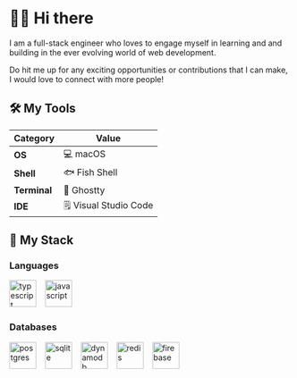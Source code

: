<!-- markdownlint-disable MD033 -->
<!-- markdownlint-disable MD045 -->
<!--
**jasperteo/jasperteo** is a ✨ _special_ ✨ repository because its `README.md` (this file) appears on your GitHub profile.

Here are some ideas to get you started:

- 🔭 I’m currently working on ...
- 🌱 I’m currently learning ...
- 👯 I’m looking to collaborate on ...
- 🤔 I’m looking for help with ...
- 💬 Ask me about ...
- 📫 How to reach me: ...
- 😄 Pronouns: ...
- ⚡ Fun fact: ...
-->

# 🧑‍💻 Hi there

I am a full-stack engineer who loves to engage myself in learning and and building in the ever evolving world of web development.

Do hit me up for any exciting opportunities or contributions that I can make, I would love to connect with more people!

## 🛠️ My Tools

| Category     | Value                 |
| ------------ | --------------------- |
| **OS**       | 💻 macOS              |
| **Shell**    | 🐟 Fish Shell         |
| **Terminal** | 👻 Ghostty            |
| **IDE**      | 🗒️ Visual Studio Code |

## 🔩 My Stack

### Languages

<div>
  <img src="https://cdn.svgporn.com/logos/typescript-icon.svg" height="48" alt="typescript" />
  <img width= "8" />
  <img src="https://cdn.svgporn.com/logos/javascript.svg" height="48" alt="javascript" />
  <img width= "8" />
<!--   <img src="https://cdn.svgporn.com/logos/python.svg" height="48" alt="python" />
  <img width= "8" />
  <img src="https://cdn.svgporn.com/logos/c.svg" height="48" alt="c" />
  <img width= "8" />
  <img src="https://cdn.svgporn.com/logos/c-plusplus.svg" height="48" alt="c++" />
  <img width= "8" />
  <img src="https://cdn.svgporn.com/logos/swift.svg" height="48" alt="swift" />
  <img width= "8" />
  <img src="https://cdn.svgporn.com/logos/ruby.svg" height="48" alt="ruby" /> -->
</div>

### Databases

<div>
  <img src="https://cdn.svgporn.com/logos/postgresql.svg" height="48" alt="postgres" />
  <img width= "8" />
  <img src="https://cdn.svgporn.com/logos/sqlite.svg" height="48" alt="sqlite" />
  <img width= "8" />
  <img src="https://cdn.svgporn.com/logos/aws-dynamodb.svg" height="48" alt="dynamodb" />
  <img width= "8" />
  <img src="https://cdn.svgporn.com/logos/redis.svg" height="48" alt="redis" />
  <img width= "8" />
  <img src="https://cdn.svgporn.com/logos/firebase.svg" height="48" alt="firebase" />
</div>
